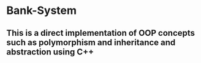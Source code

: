 # Bank-System
## This is a direct implementation of OOP concepts such as polymorphism and inheritance and abstraction using C++
